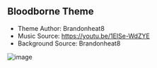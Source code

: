 ## Bloodborne Theme ##
- Theme Author: Brandonheat8 
- Music Source: https://youtu.be/1EISe-WdZYE
- Background Source: Brandonheat8

![image](https://user-images.githubusercontent.com/82458228/189461133-27d82635-d5bc-4440-872a-5ba3965a4d8a.png)
